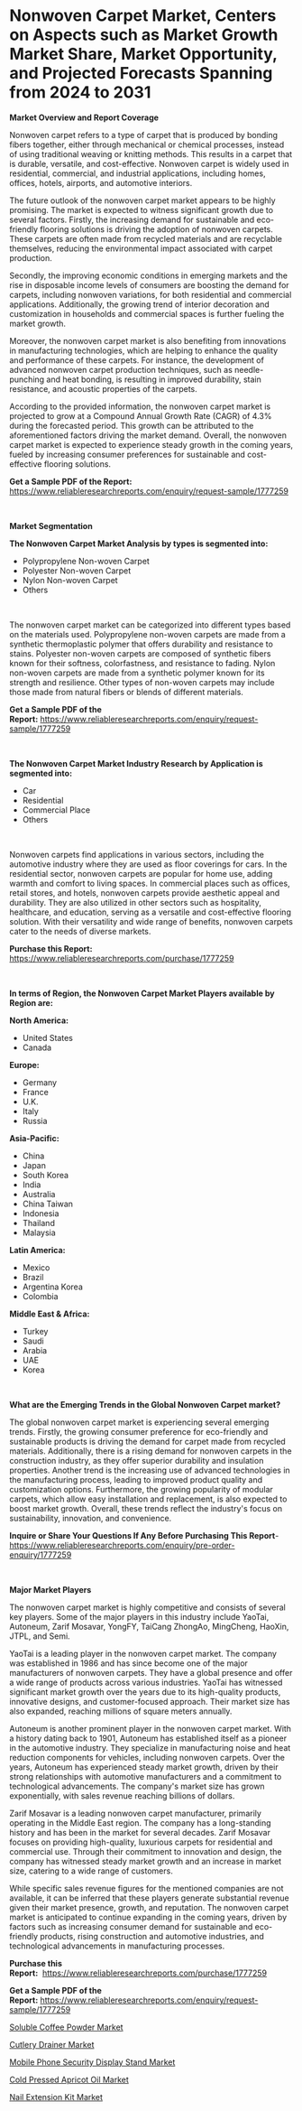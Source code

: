 <p><h1>Nonwoven Carpet Market, Centers on Aspects such as Market Growth Market Share, Market Opportunity, and Projected Forecasts Spanning from 2024 to 2031</h1></p><p><strong>Market Overview and Report Coverage</strong></p>
<p><p>Nonwoven carpet refers to a type of carpet that is produced by bonding fibers together, either through mechanical or chemical processes, instead of using traditional weaving or knitting methods. This results in a carpet that is durable, versatile, and cost-effective. Nonwoven carpet is widely used in residential, commercial, and industrial applications, including homes, offices, hotels, airports, and automotive interiors.</p><p>The future outlook of the nonwoven carpet market appears to be highly promising. The market is expected to witness significant growth due to several factors. Firstly, the increasing demand for sustainable and eco-friendly flooring solutions is driving the adoption of nonwoven carpets. These carpets are often made from recycled materials and are recyclable themselves, reducing the environmental impact associated with carpet production.</p><p>Secondly, the improving economic conditions in emerging markets and the rise in disposable income levels of consumers are boosting the demand for carpets, including nonwoven variations, for both residential and commercial applications. Additionally, the growing trend of interior decoration and customization in households and commercial spaces is further fueling the market growth.</p><p>Moreover, the nonwoven carpet market is also benefiting from innovations in manufacturing technologies, which are helping to enhance the quality and performance of these carpets. For instance, the development of advanced nonwoven carpet production techniques, such as needle-punching and heat bonding, is resulting in improved durability, stain resistance, and acoustic properties of the carpets.</p><p>According to the provided information, the nonwoven carpet market is projected to grow at a Compound Annual Growth Rate (CAGR) of 4.3% during the forecasted period. This growth can be attributed to the aforementioned factors driving the market demand. Overall, the nonwoven carpet market is expected to experience steady growth in the coming years, fueled by increasing consumer preferences for sustainable and cost-effective flooring solutions.</p></p>
<p><strong>Get a Sample PDF of the Report:</strong> <a href="https://www.reliableresearchreports.com/enquiry/request-sample/1777259">https://www.reliableresearchreports.com/enquiry/request-sample/1777259</a></p>
<p>&nbsp;</p>
<p><strong>Market Segmentation</strong></p>
<p><strong>The Nonwoven Carpet Market Analysis by types is segmented into:</strong></p>
<p><ul><li>Polypropylene Non-woven Carpet</li><li>Polyester Non-woven Carpet</li><li>Nylon Non-woven Carpet</li><li>Others</li></ul></p>
<p>&nbsp;</p>
<p><p>The nonwoven carpet market can be categorized into different types based on the materials used. Polypropylene non-woven carpets are made from a synthetic thermoplastic polymer that offers durability and resistance to stains. Polyester non-woven carpets are composed of synthetic fibers known for their softness, colorfastness, and resistance to fading. Nylon non-woven carpets are made from a synthetic polymer known for its strength and resilience. Other types of non-woven carpets may include those made from natural fibers or blends of different materials.</p></p>
<p><strong>Get a Sample PDF of the Report:</strong>&nbsp;<a href="https://www.reliableresearchreports.com/enquiry/request-sample/1777259">https://www.reliableresearchreports.com/enquiry/request-sample/1777259</a></p>
<p>&nbsp;</p>
<p><strong>The Nonwoven Carpet Market Industry Research by Application is segmented into:</strong></p>
<p><ul><li>Car</li><li>Residential</li><li>Commercial Place</li><li>Others</li></ul></p>
<p>&nbsp;</p>
<p><p>Nonwoven carpets find applications in various sectors, including the automotive industry where they are used as floor coverings for cars. In the residential sector, nonwoven carpets are popular for home use, adding warmth and comfort to living spaces. In commercial places such as offices, retail stores, and hotels, nonwoven carpets provide aesthetic appeal and durability. They are also utilized in other sectors such as hospitality, healthcare, and education, serving as a versatile and cost-effective flooring solution. With their versatility and wide range of benefits, nonwoven carpets cater to the needs of diverse markets.</p></p>
<p><strong>Purchase this Report:</strong>&nbsp; <a href="https://www.reliableresearchreports.com/purchase/1777259">https://www.reliableresearchreports.com/purchase/1777259</a></p>
<p>&nbsp;</p>
<p><strong>In terms of Region, the Nonwoven Carpet Market Players available by Region are:</strong></p>
<p>
    <p> <strong> North America: </strong>
        <ul>
            <li>United States</li>
            <li>Canada</li>
        </ul>
        </p> 
    <p> <strong> Europe: </strong>
        <ul>
            <li>Germany</li>
            <li>France</li>
            <li>U.K.</li>
            <li>Italy</li>
            <li>Russia</li>
        </ul>
        </p> 
    <p> <strong> Asia-Pacific: </strong>
        <ul>
            <li>China</li>
            <li>Japan</li>
            <li>South Korea</li>
            <li>India</li>
            <li>Australia</li>
            <li>China Taiwan</li>
            <li>Indonesia</li>
            <li>Thailand</li>
            <li>Malaysia</li>
        </ul>
        </p> 
    <p> <strong> Latin America: </strong>
        <ul>
            <li>Mexico</li>
            <li>Brazil</li>
            <li>Argentina Korea</li>
            <li>Colombia</li>
        </ul>
        </p> 
    <p> <strong> Middle East & Africa: </strong>
        <ul>
            <li>Turkey</li>
            <li>Saudi</li>
            <li>Arabia</li>
            <li>UAE</li>
            <li>Korea</li>
        </ul>
    </p>
    </p>
<p>&nbsp;</p>
<p><strong>What are the Emerging Trends in the Global Nonwoven Carpet market?</strong></p>
<p><p>The global nonwoven carpet market is experiencing several emerging trends. Firstly, the growing consumer preference for eco-friendly and sustainable products is driving the demand for carpet made from recycled materials. Additionally, there is a rising demand for nonwoven carpets in the construction industry, as they offer superior durability and insulation properties. Another trend is the increasing use of advanced technologies in the manufacturing process, leading to improved product quality and customization options. Furthermore, the growing popularity of modular carpets, which allow easy installation and replacement, is also expected to boost market growth. Overall, these trends reflect the industry's focus on sustainability, innovation, and convenience.</p></p>
<p><strong>Inquire or Share Your Questions If Any Before Purchasing This Report</strong>- <a href="https://www.reliableresearchreports.com/enquiry/pre-order-enquiry/1777259">https://www.reliableresearchreports.com/enquiry/pre-order-enquiry/1777259</a></p>
<p>&nbsp;</p>
<p><strong>Major Market Players</strong></p>
<p><p>The nonwoven carpet market is highly competitive and consists of several key players. Some of the major players in this industry include YaoTai, Autoneum, Zarif Mosavar, YongFY, TaiCang ZhongAo, MingCheng, HaoXin, JTPL, and Semi.</p><p>YaoTai is a leading player in the nonwoven carpet market. The company was established in 1986 and has since become one of the major manufacturers of nonwoven carpets. They have a global presence and offer a wide range of products across various industries. YaoTai has witnessed significant market growth over the years due to its high-quality products, innovative designs, and customer-focused approach. Their market size has also expanded, reaching millions of square meters annually.</p><p>Autoneum is another prominent player in the nonwoven carpet market. With a history dating back to 1901, Autoneum has established itself as a pioneer in the automotive industry. They specialize in manufacturing noise and heat reduction components for vehicles, including nonwoven carpets. Over the years, Autoneum has experienced steady market growth, driven by their strong relationships with automotive manufacturers and a commitment to technological advancements. The company's market size has grown exponentially, with sales revenue reaching billions of dollars.</p><p>Zarif Mosavar is a leading nonwoven carpet manufacturer, primarily operating in the Middle East region. The company has a long-standing history and has been in the market for several decades. Zarif Mosavar focuses on providing high-quality, luxurious carpets for residential and commercial use. Through their commitment to innovation and design, the company has witnessed steady market growth and an increase in market size, catering to a wide range of customers.</p><p>While specific sales revenue figures for the mentioned companies are not available, it can be inferred that these players generate substantial revenue given their market presence, growth, and reputation. The nonwoven carpet market is anticipated to continue expanding in the coming years, driven by factors such as increasing consumer demand for sustainable and eco-friendly products, rising construction and automotive industries, and technological advancements in manufacturing processes.</p></p>
<p><strong>Purchase this Report:</strong>&nbsp;&nbsp;<a href="https://www.reliableresearchreports.com/purchase/1777259">https://www.reliableresearchreports.com/purchase/1777259</a></p>
<p></p>
<p><strong>Get a Sample PDF of the Report:</strong>&nbsp;<a href="https://www.reliableresearchreports.com/enquiry/request-sample/1777259">https://www.reliableresearchreports.com/enquiry/request-sample/1777259</a></p>
<p><p><a href="https://github.com/AKSHATREPORTPRIME/Market-Research-Report-List-2/blob/main/soluble-coffee-powder-market.md">Soluble Coffee Powder Market</a></p><p><a href="https://github.com/Chiragrp26/Market-Research-Report-List-2/blob/main/cutlery-drainer-market.md">Cutlery Drainer Market</a></p><p><a href="https://github.com/santosh758595/Market-Research-Report-List-2/blob/main/mobile-phone-security-display-stand-market.md">Mobile Phone Security Display Stand Market</a></p><p><a href="https://github.com/Chiragrp25/Market-Research-Report-List-2/blob/main/cold-pressed-apricot-oil-market.md">Cold Pressed Apricot Oil Market</a></p><p><a href="https://github.com/YashRP12/Market-Research-Report-List-2/blob/main/nail-extension-kit-market.md">Nail Extension Kit Market</a></p></p>